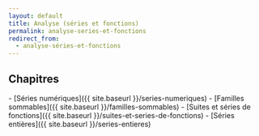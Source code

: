 ```yaml
---
layout: default
title: Analyse (séries et fonctions)
permalink: analyse-series-et-fonctions
redirect_from:
  - analyse-séries-et-fonctions
---
```


<h2>Chapitres</h2>
- [Séries numériques]({{ site.baseurl }}/series-numeriques)
- [Familles sommables]({{ site.baseurl }}/familles-sommables)
- [Suites et séries de fonctions]({{ site.baseurl }}/suites-et-series-de-fonctions)
- [Séries entières]({{ site.baseurl }}/series-entieres)
